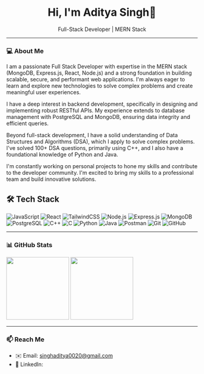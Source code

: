 <h1 align="center">Hi, I'm Aditya Singh👋</h1>

<p align="center">
  Full-Stack Developer | MERN Stack 
</p>

---

### 💻 About Me

I am a passionate Full Stack Developer with expertise in the MERN stack (MongoDB, Express.js, React, Node.js) and a strong foundation in building scalable, secure, and performant web applications. I'm always eager to learn and explore new technologies to solve complex problems and create meaningful user experiences.

I have a deep interest in backend development, specifically in designing and implementing robust RESTful APIs. My experience extends to database management with PostgreSQL and MongoDB, ensuring data integrity and efficient queries.

Beyond full-stack development, I have a solid understanding of Data Structures and Algorithms (DSA), which I apply to solve complex problems. I've solved 100+ DSA questions, primarily using C++, and I also have a foundational knowledge of Python and Java.

I'm constantly working on personal projects to hone my skills and contribute to the developer community. I'm excited to bring my skills to a professional team and build innovative solutions.

## 🛠 Tech Stack

![JavaScript](https://img.shields.io/badge/-JavaScript-F7DF1E?style=flat-square&logo=javascript&logoColor=black)  ![React](https://img.shields.io/badge/-React-20232A?style=flat-square&logo=react&logoColor=61DAFB)  ![TailwindCSS](https://img.shields.io/badge/-TailwindCSS-38B2AC?style=flat-square&logo=tailwind-css&logoColor=white)  ![Node.js](https://img.shields.io/badge/-Node.js-43853D?style=flat-square&logo=node.js&logoColor=white)  ![Express.js](https://img.shields.io/badge/-Express.js-000000?style=flat-square&logo=express&logoColor=white)  ![MongoDB](https://img.shields.io/badge/-MongoDB-4EA94B?style=flat-square&logo=mongodb&logoColor=white)  ![PostgreSQL](https://img.shields.io/badge/-PostgreSQL-316192?style=flat-square&logo=postgresql&logoColor=white)  ![C++](https://img.shields.io/badge/-C++-00599C?style=flat-square&logo=cplusplus&logoColor=white)  ![C](https://img.shields.io/badge/-C-A8B9CC?style=flat-square&logo=c&logoColor=white)  ![Python](https://img.shields.io/badge/-Python-3776AB?style=flat-square&logo=python&logoColor=white)  ![Java](https://img.shields.io/badge/-Java-007396?style=flat-square&logo=java&logoColor=white)  ![Postman](https://img.shields.io/badge/-Postman-FF6C37?style=flat-square&logo=postman&logoColor=white)  ![Git](https://img.shields.io/badge/-Git-F05032?style=flat-square&logo=git&logoColor=white)  ![GitHub](https://img.shields.io/badge/-GitHub-181717?style=flat-square&logo=github&logoColor=white)

---

### 📊 GitHub Stats
<img src="https://github-readme-stats.vercel.app/api?username=Adityaa77&show_icons=true&rank_icon=github&theme=radical" height="165" />
<img src="https://streak-stats.demolab.com?user=Adityaa77&theme=radical" height="165" />


---

### 📫 Reach Me
- ✉️ Email: singhaditya0020@gmail.com
- 💼 LinkedIn: 

